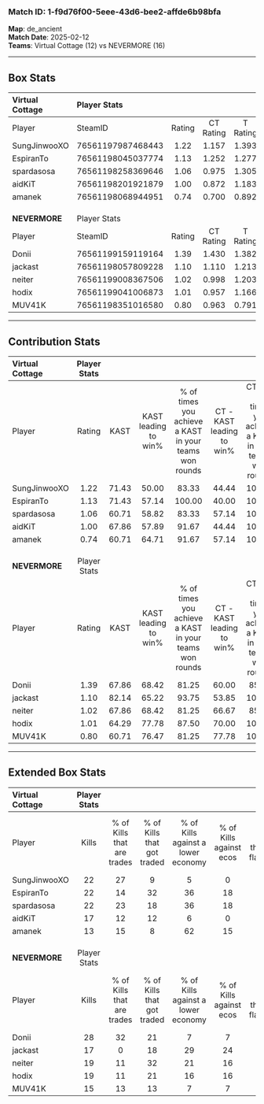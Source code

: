 ### Match ID: 1-f9d76f00-5eee-43d6-bee2-affde6b98bfa  
**Map**: de_ancient  
**Match Date**: 2025-02-12  
**Teams**: Virtual Cottage (12) vs NEVERMORE (16)  

---  

## Box Stats  

| **Virtual Cottage** | Player Stats      |        |           |          |       |       |       |         |        |      |     |
| :- | :- | :-: | :-: | :-: | :-: | :-: | :-: | :-: | :-: | :-: | :-: |
| Player              | SteamID           | Rating | CT Rating | T Rating | KAST  |  ADR  | Kills | Assists | Deaths | K/D  | HS% |
| SungJinwooXO        | 76561197987468443 |  1.22  |   1.157   |  1.393   | 71.43 | 88.2  |  22   |   10    |   19   | 1.16 | 68  |
| EspiranTo           | 76561198045037774 |  1.13  |   1.252   |  1.277   | 71.43 | 83.6  |  22   |    4    |   22   | 1.00 | 68  |
| spardasosa          | 76561198258369646 |  1.06  |   0.975   |  1.305   | 60.71 | 81.8  |  22   |    3    |   21   | 1.05 | 63  |
| aidKiT              | 76561198201921879 |  1.00  |   0.872   |  1.183   | 67.86 | 74.7  |  17   |    6    |   18   | 0.94 | 23  |
| amanek              | 76561198068944951 |  0.74  |   0.700   |  0.892   | 60.71 | 45.9  |  13   |    7    |   18   | 0.72 | 30  |
|                     |                   |        |           |          |       |       |       |         |        |      |     |
|                     |                   |        |           |          |       |       |       |         |        |      |     |
|                     |                   |        |           |          |       |       |       |         |        |      |     |
| **NEVERMORE**       | Player Stats      |        |           |          |       |       |       |         |        |      |     |
| Player              | SteamID           | Rating | CT Rating | T Rating | KAST  |  ADR  | Kills | Assists | Deaths | K/D  | HS% |
| Donii               | 76561199159119164 |  1.39  |   1.430   |  1.382   | 67.86 | 101.9 |  28   |    6    |   20   | 1.40 | 46  |
| jackast             | 76561198057809228 |  1.10  |   1.110   |  1.213   | 82.14 | 72.3  |  17   |    7    |   18   | 0.94 | 58  |
| neiter              | 76561199008367506 |  1.02  |   0.998   |  1.203   | 67.86 | 68.7  |  19   |    4    |   19   | 1.00 | 42  |
| hodix               | 76561199041006873 |  1.01  |   0.957   |  1.166   | 64.29 | 74.8  |  19   |    5    |   19   | 1.00 | 15  |
| MUV41K              | 76561198351016580 |  0.80  |   0.963   |  0.791   | 60.71 | 61.0  |  15   |    6    |   20   | 0.75 | 60  |
---  

## Contribution Stats  

| **Virtual Cottage** | Player Stats |       |                      |                                                        |                           |                                                             |                          |                                                            |
| :- | :-: | :-: | :-: | :-: | :-: | :-: | :-: | :-: |
| Player              |    Rating    | KAST  | KAST leading to win% | % of times you achieve a KAST in your teams won rounds | CT - KAST leading to win% | CT - % of times you achieve a KAST in your teams won rounds | T - KAST leading to win% | T - % of times you achieve a KAST in your teams won rounds |
| SungJinwooXO        |     1.22     | 71.43 |        50.00         |                         83.33                          |           44.44           |                           100.00                            |          54.55           |                           75.00                            |
| EspiranTo           |     1.13     | 71.43 |        57.14         |                         100.00                         |           40.00           |                           100.00                            |          72.73           |                           100.00                           |
| spardasosa          |     1.06     | 60.71 |        58.82         |                         83.33                          |           57.14           |                           100.00                            |          60.00           |                           75.00                            |
| aidKiT              |     1.00     | 67.86 |        57.89         |                         91.67                          |           44.44           |                           100.00                            |          70.00           |                           87.50                            |
| amanek              |     0.74     | 60.71 |        64.71         |                         91.67                          |           57.14           |                           100.00                            |          70.00           |                           87.50                            |
|                     |              |       |                      |                                                        |                           |                                                             |                          |                                                            |
|                     |              |       |                      |                                                        |                           |                                                             |                          |                                                            |
|                     |              |       |                      |                                                        |                           |                                                             |                          |                                                            |
| **NEVERMORE**       | Player Stats |       |                      |                                                        |                           |                                                             |                          |                                                            |
| Player              |    Rating    | KAST  | KAST leading to win% | % of times you achieve a KAST in your teams won rounds | CT - KAST leading to win% | CT - % of times you achieve a KAST in your teams won rounds | T - KAST leading to win% | T - % of times you achieve a KAST in your teams won rounds |
| Donii               |     1.39     | 67.86 |        68.42         |                         81.25                          |           60.00           |                            85.71                            |          77.78           |                           77.78                            |
| jackast             |     1.10     | 82.14 |        65.22         |                         93.75                          |           53.85           |                           100.00                            |          80.00           |                           88.89                            |
| neiter              |     1.02     | 67.86 |        68.42         |                         81.25                          |           66.67           |                            85.71                            |          70.00           |                           77.78                            |
| hodix               |     1.01     | 64.29 |        77.78         |                         87.50                          |           70.00           |                           100.00                            |          87.50           |                           77.78                            |
| MUV41K              |     0.80     | 60.71 |        76.47         |                         81.25                          |           77.78           |                           100.00                            |          75.00           |                           66.67                            |
---  

## Extended Box Stats  

| **Virtual Cottage** | Player Stats |                            |                            |                                    |                         |                              |                                 |        |                             |                                     |                          |                               |                            |
| :- | :-: | :-: | :-: | :-: | :-: | :-: | :-: | :-: | :-: | :-: | :-: | :-: | :-: |
| Player              |    Kills     | % of Kills that are trades | % of Kills that got traded | % of Kills against a lower economy | % of Kills against ecos | % of Kills that are flawless | % of Kills that are close duels | Deaths | % of Deaths that get traded | % of Deaths against a lower economy | % of Deaths against ecos | % of Deaths that are flawless | % of Deaths that are close |
| SungJinwooXO        |      22      |             27             |             9              |                 5                  |            0            |              50              |                0                |   19   |             16              |                 21                  |            5             |              47               |             16             |
| EspiranTo           |      22      |             14             |             32             |                 36                 |           18            |              64              |                5                |   22   |             27              |                  9                  |            0             |              77               |             0              |
| spardasosa          |      22      |             23             |             18             |                 36                 |           18            |              64              |                0                |   21   |             24              |                 10                  |            0             |              57               |             10             |
| aidKiT              |      17      |             12             |             12             |                 6                  |            0            |              88              |                0                |   18   |             17              |                 11                  |            0             |              89               |             6              |
| amanek              |      13      |             15             |             8              |                 62                 |           15            |              54              |               15                |   18   |             22              |                 11                  |            0             |              83               |             0              |
|                     |              |                            |                            |                                    |                         |                              |                                 |        |                             |                                     |                          |                               |                            |
|                     |              |                            |                            |                                    |                         |                              |                                 |        |                             |                                     |                          |                               |                            |
|                     |              |                            |                            |                                    |                         |                              |                                 |        |                             |                                     |                          |                               |                            |
| **NEVERMORE**       | Player Stats |                            |                            |                                    |                         |                              |                                 |        |                             |                                     |                          |                               |                            |
| Player              |    Kills     | % of Kills that are trades | % of Kills that got traded | % of Kills against a lower economy | % of Kills against ecos | % of Kills that are flawless | % of Kills that are close duels | Deaths | % of Deaths that get traded | % of Deaths against a lower economy | % of Deaths against ecos | % of Deaths that are flawless | % of Deaths that are close |
| Donii               |      28      |             32             |             21             |                 7                  |            7            |              68              |                4                |   20   |              5              |                 10                  |            5             |              45               |             0              |
| jackast             |      17      |             0              |             18             |                 29                 |           24            |              65              |               12                |   18   |             17              |                 11                  |            6             |              56               |             0              |
| neiter              |      19      |             11             |             32             |                 21                 |           16            |              84              |                5                |   19   |             32              |                  5                  |            0             |              84               |             5              |
| hodix               |      19      |             11             |             21             |                 16                 |           16            |              53              |                5                |   19   |             11              |                  5                  |            0             |              84               |             0              |
| MUV41K              |      15      |             13             |             13             |                 7                  |            7            |              73              |                7                |   20   |             20              |                 10                  |            5             |              60               |             10             |
